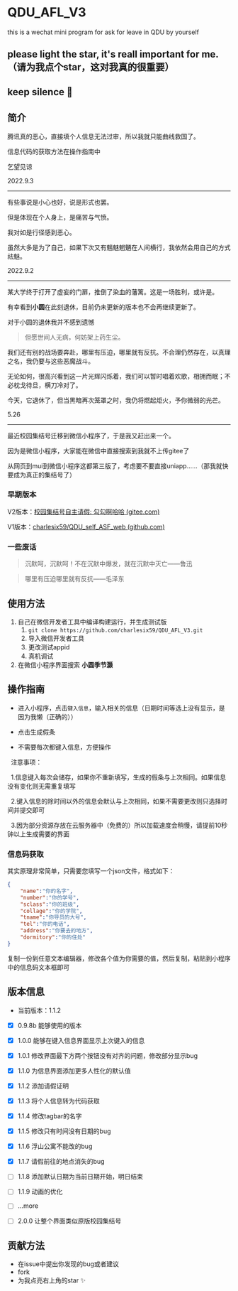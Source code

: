 # QDU_AFL_V3

this is a wechat mini program for ask for leave in QDU by yourself

## please light the star, it's reall important for me.（请为我点个star，这对我真的很重要）

## keep silence 🤫

## 简介

腾讯真的恶心，直接填个人信息无法过审，所以我就只能曲线救国了。

信息代码的获取方法在操作指南中

乞望见谅

2022.9.3

<hr>

有些事说是小心也好，说是形式也罢。

但是体现在个人身上，是痛苦与气愤。

我对如是行径感到恶心。

虽然大多是为了自己，如果下次又有魑魅魍魉在人间横行，我依然会用自己的方式祛魅。

2022.9.2

<hr>
某大学终于打开了虚妄的门扉，推倒了染血的藩篱。这是一场胜利，或许是。

有幸看到<b>小圆</b>在此刻退休，目前仍未更新的版本也不会再继续更新了。

对于小圆的退休我并不感到遗憾

> 但愿世间人无病，何妨架上药生尘。

我们还有别的战场要奔赴，哪里有压迫，哪里就有反抗。不合理仍然存在，以真理之名，我仍要与这些恶魔战斗。

无论如何，很高兴看到这一片光辉闪烁着，我们可以暂时唱着欢歌，相拥而眠；不必枕戈待旦，横刀冷对了。

今天，它退休了，但当黑暗再次笼罩之时，我仍将燃起炬火，予你微弱的光芒。

5.26

<hr>

最近校园集结号迁移到微信小程序了，于是我又赶出来一个。

因为是微信小程序，大家能在微信中直接搜索到我就不上传gitee了

从网页到mui到微信小程序这都第三版了，考虑要不要直接uniapp……（那我就快要成为真正的集结号了）

### 早期版本

V2版本：[校园集结号自主请假: 勾勾啊哈哈 (gitee.com)](https://gitee.com/charles-min/QDU_ASLv2)

V1版本：[charlesix59/QDU_self_ASF_web (github.com)](https://github.com/charlesix59/QDU_self_ASF_web)

### 一些废话

> 沉默呵，沉默呵！不在沉默中爆发，就在沉默中灭亡——鲁迅

> 哪里有压迫哪里就有反抗——毛泽东

## 使用方法

1. 自己在微信开发者工具中编译构建运行，并生成测试版 
   1. `git clone https://github.com/charlesix59/QDU_AFL_V3.git`
   2. 导入微信开发者工具
   3. 更改测试appid
   4. 真机调试
2. 在微信小程序界面搜索 <b>小圆季节灏</b>

## 操作指南

- 进入小程序，点击`键入信息`，输入相关的信息（日期时间等选上没有显示，是因为我懒（正确的））

- 点击生成假条

- 不需要每次都键入信息，方便操作

  注意事项：

  1.信息键入每次会储存，如果你不重新填写，生成的假条与上次相同。如果信息没有变化则无需重复填写

  2.键入信息的除时间以外的信息会默认与上次相同，如果不需要更改则只选择时间并提交即可

  3.因为部分资源存放在云服务器中（免费的）所以加载速度会稍慢，请提前10秒钟以上生成需要的界面

### 信息码获取

其实原理非常简单，只需要您填写一个json文件，格式如下：

```json
{
    "name":"你的名字",
    "number":"你的学号",
    "sclass":"你的班级",
    "collage":"你的学院",
    "tname":"你导员的大号",
    "tel":"你的电话",
    "address":"你要去的地方",
    "dormitory":"你的住处"
}
```

复制一份到任意文本编辑器，修改各个值为你需要的值，然后复制，粘贴到小程序中的信息码文本框即可

## 版本信息

- 当前版本：1.1.2

- [x] 0.9.8b 能够使用的版本

- [x] 1.0.0 能够在键入信息界面显示上次键入的信息

- [x] 1.0.1 修改界面最下方两个按钮没有对齐的问题，修改部分显示bug

- [x] 1.1.0 为信息界面添加更多人性化的默认值

- [x] 1.1.2 添加请假证明

- [x] 1.1.3 将个人信息转为代码获取

- [x] 1.1.4 修改tagbar的名字

- [x] 1.1.5 修改只有时间没有日期的bug

- [x] 1.1.6 浮山公寓不能改的bug

- [x] 1.1.7 请假前往的地点消失的bug

- [ ] 1.1.8 添加默认日期为当前日期开始，明日结束

- [ ] 1.1.9 动画的优化

- [ ] ...more

- [ ] 2.0.0 让整个界面类似原版校园集结号 

## 贡献方法

- 在issue中提出你发现的bug或者建议
- fork
- 为我点亮右上角的star ✨
